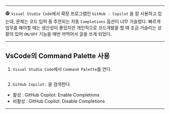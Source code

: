 <hr />
<p>🕵️ <code>Visual Studio Code</code>에서 확장 프로그램인 <code>GitHub : Copilot</code> 을 잘 사용하고 있는데, 문제는 코드 입력 중 추천되는 자동 <code>Completions</code> 옵션이 너무 거슬렸다. 빠르게 업무를 해야할 때는 생산성이 좋았지만 개인적으로 코드개발을 할 때 조금 거슬리는 상황이 있어 <code>ON/OFF</code> 기능을 매번 까먹어서 글을 쓰게 되었다.</p>
<hr />
<h2 id="vscode의-command-palette-사용">VsCode의 Command Palette 사용</h2>
<ol>
<li><code>Visual Studio Code</code>에서 <code>Command Palette</code>를 연다.</li>
</ol>
<p><img alt="" src="https://velog.velcdn.com/images/nuyhes/post/b470ff74-8ba8-490f-8d16-11d95255c77c/image.png" /></p>
<ol start="2">
<li><code>GitHub Copilot:</code> 을 검색한다. </li>
</ol>
<ul>
<li>활성 : GitHub Copilot: Enable Completions</li>
<li>비활성 : GitHub Copilot: Disable Completions</li>
</ul>
<hr />